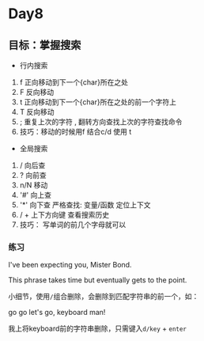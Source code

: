# Day8

## 目标：掌握搜索
- 行内搜索
1. f 正向移动到下一个{char}所在之处
2. F 反向移动
3. t 正向移动到下一个{char}所在之处的前一个字符上
4. T 反向移动
5. ; 重复上次的字符  , 翻转方向查找上次的字符查找命令
6. 技巧：移动的时候用f    结合c/d 使用 t

- 全局搜索
1. / 向后查
2. ? 向前查
3. n/N 移动
4. '#' 向上查
5. '*' 向下查  严格查找: 变量/函数 定位上下文
6. / + 上下方向键  查看搜索历史
7. 技巧： 写单词的前几个字母就可以
  

### 练习
I've been expecting you, Mister Bond.


This phrase takes time but eventually gets to the point.

小细节，使用`/`组合删除，会删除到匹配字符串的前一个，如：

go go let's go, keyboard man!

我上将keyboard前的字符串删除，只需键入`d/key` + `enter`